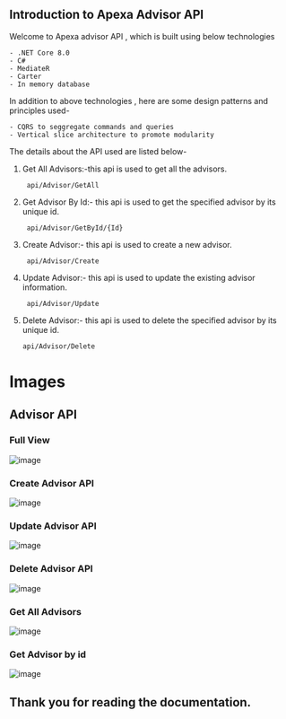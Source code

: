 ## Introduction to Apexa Advisor API

Welcome to Apexa advisor API , which is built using below technologies

    - .NET Core 8.0
    - C#
    - MediateR
    - Carter
    - In memory database

In addition to above technologies , here are some design patterns and principles used-

    - CQRS to seggregate commands and queries
    - Vertical slice architecture to promote modularity
 
The details about the API used are listed below-

1. Get All Advisors:-this api is used to get all the advisors.

        api/Advisor/GetAll

2. Get Advisor By Id:- this api is used to get the specified advisor by its unique id.

        api/Advisor/GetById/{Id}

3. Create Advisor:- this api is used to create a new advisor.

        api/Advisor/Create

4. Update Advisor:- this api is used to update the existing advisor information.
   
        api/Advisor/Update

 5. Delete Advisor:- this api is used to delete the specified advisor by its unique id.
   
        api/Advisor/Delete
  

# Images

## Advisor API
### Full View
![image](https://github.com/user-attachments/assets/b4022b60-ac02-496b-94f1-f12910bb68a9)

### Create Advisor API

![image](https://github.com/user-attachments/assets/1dd7c64e-ccc6-4e8e-873d-7a2a4208272b)


### Update Advisor API
![image](https://github.com/user-attachments/assets/9abb4b37-1575-424b-948f-4e9a973cea0d)


### Delete Advisor API
![image](https://github.com/user-attachments/assets/ce915415-1553-4036-b08f-a8fd07570814)


### Get All Advisors
![image](https://github.com/user-attachments/assets/4341df15-ddc6-436a-96b7-43480218e087)


### Get Advisor by id
![image](https://github.com/user-attachments/assets/28d3f97a-a176-4561-a234-eaf282ddc665)


## Thank you for reading the documentation.

